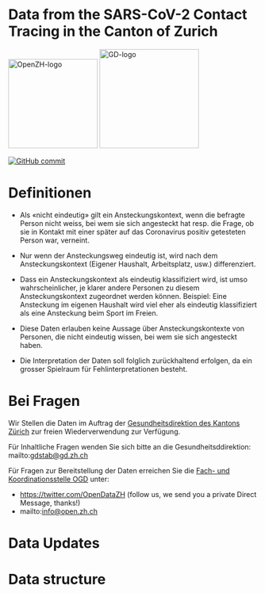 # Data from the SARS-CoV-2 Contact Tracing in the Canton of Zurich

<img src="https://github.com/openZH/covid_19/blob/master/statistisches_amt_kt_zh.png" alt="OpenZH-logo" width="180"/>
<img src="https://github.com/openZH/covid_19/blob/master/gd.png" alt="GD-logo" width="200"/>

[![GitHub commit](https://img.shields.io/github/last-commit/openZH/covid_19)](https://github.com/openZH/covid_19_contact_tracing_ZH/commits/master)

# Definitionen
- Als «nicht eindeutig» gilt ein Ansteckungskontext, wenn die befragte Person nicht weiss, bei wem sie sich angesteckt hat resp. die Frage, ob sie in Kontakt mit einer später auf das Coronavirus positiv getesteten Person war, verneint.

- Nur wenn der Ansteckungsweg eindeutig ist, wird nach dem Ansteckungskontext (Eigener Haushalt, Arbeitsplatz, usw.) differenziert. 

- Dass ein Ansteckungskontext als eindeutig klassifiziert wird, ist umso wahrscheinlicher, je klarer andere Personen zu diesem Ansteckungskontext zugeordnet werden können. Beispiel: Eine Ansteckung im eigenen Haushalt wird viel eher als eindeutig klassifiziert als eine Ansteckung beim Sport im Freien.

- Diese Daten erlauben keine Aussage über Ansteckungskontexte von Personen, die nicht eindeutig wissen, bei wem sie sich angesteckt haben.

- Die Interpretation der Daten soll folglich zurückhaltend erfolgen, da ein grosser Spielraum für Fehlinterpretationen besteht.



# Bei Fragen

Wir Stellen die Daten im Auftrag der [Gesundheitsdirektion des Kantons Zürich](https://www.zh.ch/de/gesundheit/coronavirus.html) zur freien Wiederverwendung zur Verfügung. 

Für Inhaltliche Fragen wenden Sie sich bitte an die Gesundheitsddirektion:
mailto:gdstab@gd.zh.ch

Für Fragen zur Bereitstellung der Daten erreichen Sie die [Fach- und Koordinationsstelle OGD](https://www.zh.ch/de/politik-staat/opendata.html?keyword=ogd#/home) unter:
- https://twitter.com/OpenDataZH (follow us, we send you a private Direct Message, thanks!)
- mailto:info@open.zh.ch

# Data Updates




# Data structure

